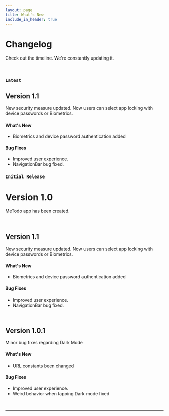 ```yaml
---
layout: page
title: What's New
include_in_header: true
---
```


# Changelog
Check out the timeline. We're constantly updating it.

<br>

### `Latest`

## **Version 1.1**
New security measure updated. Now users can select app locking with device passwords or Biometrics.

#### What's New
- Biometrics and device password authentication added

#### Bug Fixes
- Improved user experience.
- NavigationBar bug fixed.


### `Initial Release`
# **Version 1.0**
MeTodo app has been created.

<br>

## **Version 1.1**
New security measure updated. Now users can select app locking with device passwords or Biometrics.

#### What's New
- Biometrics and device password authentication added

#### Bug Fixes
- Improved user experience.
- NavigationBar bug fixed.

<br>

## Version 1.0.1
Minor bug fixes regarding Dark Mode

#### What's New
- URL constants been changed

#### Bug Fixes
- Improved user experience.
- Weird behavior when tapping Dark mode fixed

<br>

________
<br>
